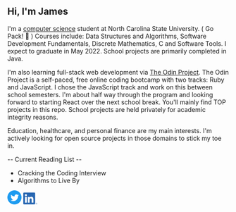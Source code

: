 ## Hi, I'm James
I'm a  <a href="https://www.engineeringonline.ncsu.edu/programs-and-courses/certificates/computer-programming-certificate/courses/">computer science</a> student at North Carolina State University. ( Go Pack! :wolf: ) Courses include: Data Structures and Algorithms, Software Development Fundamentals, Discrete Mathematics, C and Software Tools. I expect to graduate in May 2022. School projects are primarily completed in Java. 
  
I'm also learning full-stack web development via <a href="https://www.theodinproject.com/">The Odin Project</a>. The Odin Project is a self-paced, free online coding bootcamp with two tracks: Ruby and JavaScript. I chose the JavaScript track and work on this between school semesters. I'm about half way through the program and looking forward to starting React over the next school break. You'll mainly find TOP projects in this repo. School projects are held privately for academic integrity reasons. 
  
Education, healthcare, and personal finance are my main interests. I'm actively looking for open source projects in those domains to stick my toe in.

-- Current Reading List -- 
  - Cracking the Coding Interview
  - Algorithms to Live By

<p><a href="https://twitter.com/JamesDelles" target="blank""><img src="images/Twitter.png" alt="James Delles Twitter Feed" width="32px"></a> <a href="https://www.linkedin.com/in/jamesdelles" target="blank"><img src="images/LI.png" alt="LinkedIn Profile" width="32px"></a>
